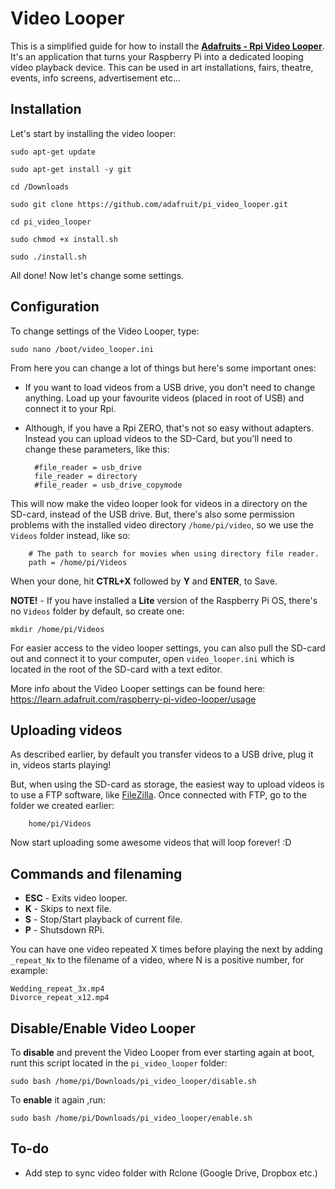 # Video Looper
This is a simplified guide for how to install the [**Adafruits - Rpi Video Looper**](https://github.com/adafruit/pi_video_looper). It's an application that turns your Raspberry Pi into a dedicated looping video playback device. This can be used in art installations, fairs, theatre, events, info screens, advertisement etc...

## Installation

Let's start by installing the video looper:

    sudo apt-get update
      
    sudo apt-get install -y git

    cd /Downloads

    sudo git clone https://github.com/adafruit/pi_video_looper.git
       
    cd pi_video_looper
       
    sudo chmod +x install.sh
       
    sudo ./install.sh

All done! Now let's change some settings.

## Configuration

To change settings of the Video Looper, type:

    sudo nano /boot/video_looper.ini

From here you can change a lot of things but here's some important ones:

* If you want to load videos from a USB drive, you don't need to change anything. Load up your favourite videos (placed in root of USB) and connect it to your Rpi.
* Although, if you have a Rpi ZERO, that's not so easy without adapters. Instead you can upload videos to the SD-Card, but you'll need to change these parameters, like this:

        #file_reader = usb_drive
        file_reader = directory
        #file_reader = usb_drive_copymode

This will now make the video looper look for videos in a directory on the SD-card, instead of the USB drive. But, there's also some permission problems with the installed video directory `/home/pi/video`, so we use the `Videos` folder instead, like so:

        # The path to search for movies when using directory file reader.
        path = /home/pi/Videos

When your done, hit **CTRL+X** followed by **Y** and **ENTER**, to Save. 

**NOTE!** - If you have installed a **Lite** version of the Raspberry Pi OS, there's no `Videos` folder by default, so create one:

    mkdir /home/pi/Videos

For easier access to the video looper settings, you can also pull the SD-card out and connect it to your computer, open `video_looper.ini` which is located in the root of the SD-card with a text editor.

More info about the Video Looper settings can be found here: https://learn.adafruit.com/raspberry-pi-video-looper/usage

## Uploading videos
As described earlier, by default you transfer videos to a USB drive, plug it in, videos starts playing! 

But, when using the SD-card as storage, the easiest way to upload videos is to use a FTP software, like [FileZilla](https://filezilla-project.org/). Once connected with FTP, go to the folder we created earlier:
      
        home/pi/Videos
        
Now start uploading some awesome videos that will loop forever! :D

## Commands and filenaming
* **ESC** - Exits video looper.
* **K** - Skips to next file.
* **S** - Stop/Start playback of current file.
* **P** - Shutsdown RPi.

You can have one video repeated X times before playing the next by adding `_repeat_Nx` to the filename of a video, where N is a positive number, for example:
    
    Wedding_repeat_3x.mp4
    Divorce_repeat_x12.mp4

## Disable/Enable Video Looper
To **disable** and prevent the Video Looper from ever starting again at boot, runt this script located in the `pi_video_looper` folder:

    sudo bash /home/pi/Downloads/pi_video_looper/disable.sh

To **enable** it again ,run:

    sudo bash /home/pi/Downloads/pi_video_looper/enable.sh

## To-do

- Add step to sync video folder with Rclone (Google Drive, Dropbox etc.)
